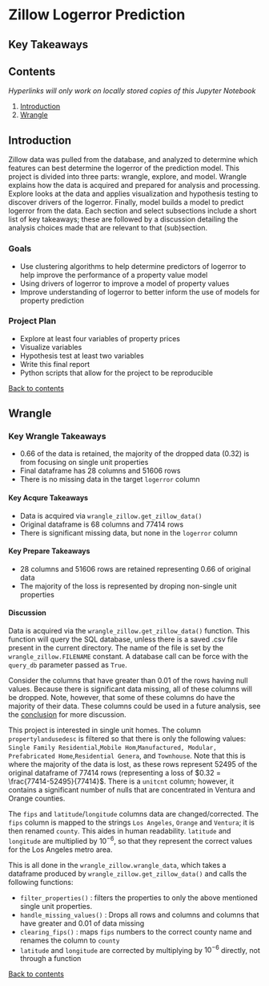 # Zillow Logerror Prediction

## Key Takeaways



## Contents

*Hyperlinks will only work on locally stored copies of this Jupyter Notebook*

1. <a href='#intro'>Introduction</a>
2. <a href='#wrangle'>Wrangle</a>

## Introduction <a name='intro'></a>

Zillow data was pulled from the database, and analyzed to determine which features can best determine the logerror of the prediction model. This project is divided into three parts: wrangle, explore, and model. Wrangle explains how the data is acquired and prepared for analysis and processing. Explore looks at the data and applies visualization and hypothesis testing to discover drivers of the logerror. Finally, model builds a model to predict logerror from the data. Each section and select subsections include a short list of key takeaways; these are followed by a discussion detailing the analysis choices made that are relevant to that (sub)section.

### Goals
- Use clustering algorithms to help determine predictors of logerror to help improve the performance of a property value model
- Using drivers of logerror to improve a model of property values
- Improve understanding of logerror to better inform the use of models for property prediction

### Project Plan
- Explore at least four variables of property prices
- Visualize variables
- Hypothesis test at least two variables
- Write this final report
- Python scripts that allow for the project to be reproducible

<a href='#contents'>Back to contents</a>

## Wrangle <a name='wrangle'></a>

### Key Wrangle Takeaways
- $0.66$ of the data is retained, the majority of the dropped data ($0.32$) is from focusing on single unit properties
- Final dataframe has 28 columns and 51606 rows
- There is no missing data in the target `logerror` column

#### Key Acqure Takeaways
- Data is acquired via `wrangle_zillow.get_zillow_data()`
- Original dataframe is 68 columns and 77414 rows
- There is significant missing data, but none in the `logerror` column

#### Key Prepare Takeaways
- 28 columns and 51606 rows are retained representing $0.66$ of original data
- The majority of the loss is represented by droping non-single unit properties

#### Discussion

Data is acquired via the `wrangle_zillow.get_zillow_data()` function. This function will query the SQL database, unless there is a saved .csv file present in the current directory. The name of the file is set by the `wrangle_zillow.FILENAME` constant. A database call can be force with the `query_db` parameter passed as `True`.

Consider the columns that have greater than $0.01$ of the rows having null values. Because there is significant data missing, all of these columns will be dropped.  Note, however, that some of these columns do have the majority of their data.  These columns could be used in a future analysis, see the <a href='#conclusion'>conclusion</a> for more discussion. 

This project is interested in single unit homes.  The column `propertylandusedesc` is filtered so that there is only the following values: `Single Family Residential`,`Mobile Hom`,`Manufactured, Modular, Prefabricated Home`,`Residential Genera`, and `Townhouse`.  Note that this is where the majority of the data is lost, as these rows represent 52495 of the original dataframe of 77414 rows (representing a loss of $0.32 = \frac{77414-52495}{77414}$.  There is a `unitcnt` column; however, it contains a significant number of nulls that are concentrated in Ventura and Orange counties.

The `fips` and `latitude`/`longitude` columns data are changed/corrected. The `fips` column is mapped to the strings `Los Angeles`, `Orange` and `Ventura`; it is then renamed `county`.  This aides in human readability. `latitude` and `longitude` are multiplied by $10^{-6}$, so that they represent the correct values for the Los Angeles metro area.

This is all done in the `wrangle_zillow.wrangle_data`, which takes a dataframe produced by `wrangle_zillow.get_zillow_data()` and calls the following functions:
- `filter_properties()` : filters the properties to only the above mentioned single unit properties.
- `handle_missing_values()` : Drops all rows and columns and columns that have greater and $0.01$ of data missing
- `clearing_fips()` : maps `fips` numbers to the correct county name and renames the column to `county`
- `latitude` and `longitude` are corrected by multiplying by $10^{-6}$ directly, not through a function

<a href='#contents'>Back to contents</a>